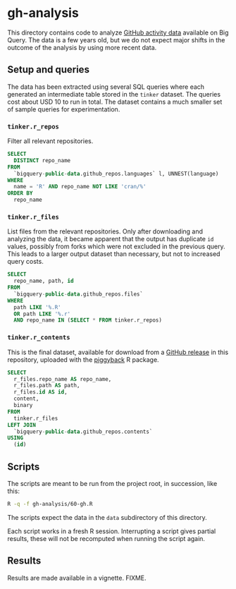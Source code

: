 # gh-analysis

This directory contains code to analyze [GitHub activity data](https://console.cloud.google.com/marketplace/product/github/github-repos) available on Big Query.
The data is a few years old, but we do not expect major shifts in the outcome of the analysis by using more recent data.

## Setup and queries

The data has been extracted using several SQL queries where each generated an intermediate table stored in the `tinker` dataset.
The queries cost about USD 10 to run in total.
The dataset contains a much smaller set of sample queries for experimentation.

### `tinker.r_repos`

Filter all relevant repositories.

```sql
SELECT 
  DISTINCT repo_name
FROM
  `bigquery-public-data.github_repos.languages` l, UNNEST(language)
WHERE
  name = 'R' AND repo_name NOT LIKE 'cran/%'
ORDER BY
  repo_name
```

### `tinker.r_files`

List files from the relevant repositories.
Only after downloading and analyzing the data, it became apparent that the output has duplicate `id` values, possibly from forks which were not excluded in the previous query.
This leads to a larger output dataset than necessary, but not to increased query costs.

```sql
SELECT
  repo_name, path, id
FROM
  `bigquery-public-data.github_repos.files`
WHERE
  path LIKE '%.R'
  OR path LIKE '%.r'
  AND repo_name IN (SELECT * FROM tinker.r_repos)
```

### `tinker.r_contents`

This is the final dataset, available for download from a [GitHub release](https://github.com/tidyverse/duckplyr/releases/tag/gh-analysis) in this repository, uploaded with the [piggyback](https://docs.ropensci.org/piggyback) R package.

```sql
SELECT
  r_files.repo_name AS repo_name,
  r_files.path AS path,
  r_files.id AS id,
  content,
  binary
FROM
  tinker.r_files
LEFT JOIN
  `bigquery-public-data.github_repos.contents`
USING
  (id)
```

## Scripts

The scripts are meant to be run from the project root, in succession, like this:

```bash
R -q -f gh-analysis/60-gh.R
```

The scripts expect the data in the `data` subdirectory of this directory.

Each script works in a fresh R session.
Interrupting a script gives partial results, these will not be recomputed when running the script again.

## Results

Results are made available in a vignette.
FIXME.
